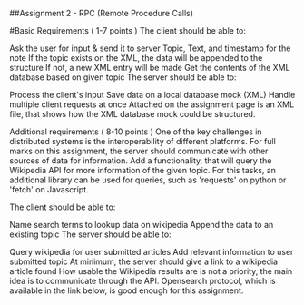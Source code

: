 ##Assignment 2 - RPC (Remote Procedure Calls)

#Basic Requirements ( 1-7 points )
The client should be able to:

Ask the user for input & send it to server
        Topic, Text, and timestamp for the note
        If the topic exists on the XML, the data will be appended to the structure
        If not, a new XML entry will be made
Get the contents of the XML database based on given topic
The server should be able to:

Process the client's input
Save data on a local database mock (XML)
Handle multiple client requests at once
Attached on the assignment page is an XML file, that shows how the XML database mock could be structured.

Additional requirements ( 8-10 points )
One of the key challenges in distributed systems is the interoperability of different platforms. For full marks on this assignment, the server should communicate with other sources of data for information. Add a functionality, that will query the Wikipedia API for more information of the given topic. For this tasks, an additional library can be used for queries, such as 'requests' on python or 'fetch' on Javascript.

The client should be able to:

Name search terms to lookup data on wikipedia
Append the data to an existing topic
The server should be able to:

Query wikipedia for user submitted articles
Add relevant information to user submitted topic
        At minimum, the server should give a link to a wikipedia article found
How usable the Wikipedia results are is not a priority, the main idea is to communicate through the API. Opensearch protocol, which is available in the link below, is good enough for this assignment.
